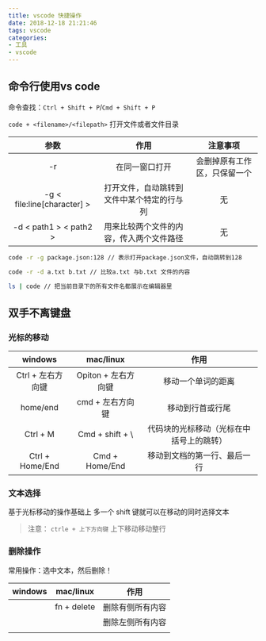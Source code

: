 ```yaml
---
title: vscode 快捷操作
date: 2018-12-18 21:21:46
tags: vscode
categories: 
- 工具
- vscode
---
```


## 命令行使用vs code

命令查找：`Ctrl + Shift + P`/`Cmd + Shift + P`

`code + <filename>/<filepath>` 打开文件或者文件目录

| 参数 | 作用 | 注意事项 |
| :------: | :------: | :------: |
| -r | 在同一窗口打开 | 会删掉原有工作区，只保留一个 |
| -g &lt; file:line[character] > | 打开文件，自动跳转到文件中某个特定的行与列| 无 |
| -d &lt; path1 > &lt; path2 > | 用来比较两个文件的内容，传入两个文件路径 | 无 |

```bash
code -r -g package.json:128 // 表示打开package.json文件，自动跳转到128

code -r -d a.txt b.txt // 比较a.txt 与b.txt 文件的内容

ls | code // 把当前目录下的所有文件名都展示在编辑器里
```

## 双手不离键盘

### 光标的移动

| windows | mac/linux | 作用 |
| :------: | :------: | :------: |
| Ctrl + 左右方向键 | Opiton + 左右方向键 | 移动一个单词的距离 |
| home/end | cmd + 左右方向键 | 移动到行首或行尾 |
| Ctrl + M | Cmd + shift + \ | 代码块的光标移动（光标在中括号上的跳转）|
| Ctrl + Home/End | Cmd + Home/End | 移动到文档的第一行、最后一行 |

### 文本选择

基于光标移动的操作基础上 多一个 shift 键就可以在移动的同时选择文本
>注意：
>`ctrle + 上下方向键` 上下移动移动整行

### 删除操作

常用操作：选中文本，然后删除！

|windows|mac/linux|作用|
| :------: | :------: | :------: |
||fn + delete|删除有侧所有内容|
|||删除左侧所有内容|
||||
##